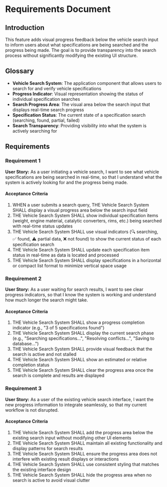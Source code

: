 # Requirements Document

## Introduction

This feature adds visual progress feedback below the vehicle search input to inform users about what specifications are being searched and the progress being made. The goal is to provide transparency into the search process without significantly modifying the existing UI structure.

## Glossary

- **Vehicle Search System**: The application component that allows users to search for and verify vehicle specifications
- **Progress Indicator**: Visual representation showing the status of individual specification searches
- **Search Progress Area**: The visual area below the search input that displays real-time search progress
- **Specification Status**: The current state of a specification search (searching, found, partial, failed)
- **Search Transparency**: Providing visibility into what the system is actively searching for

## Requirements

### Requirement 1

**User Story:** As a user initiating a vehicle search, I want to see what vehicle specifications are being searched in real-time, so that I understand what the system is actively looking for and the progress being made.

#### Acceptance Criteria

1. WHEN a user submits a search query, THE Vehicle Search System SHALL display a visual progress area below the search input field
2. THE Vehicle Search System SHALL show individual specification items (weight, engine material, catalytic converters, rims, etc.) being searched with real-time status updates
3. THE Vehicle Search System SHALL use visual indicators (🔍 searching, ✅ found, ⚠️ partial data, ❌ not found) to show the current status of each specification search
4. THE Vehicle Search System SHALL update each specification item status in real-time as data is located and processed
5. THE Vehicle Search System SHALL display specifications in a horizontal or compact list format to minimize vertical space usage

### Requirement 2

**User Story:** As a user waiting for search results, I want to see clear progress indicators, so that I know the system is working and understand how much longer the search might take.

#### Acceptance Criteria

1. THE Vehicle Search System SHALL show a progress completion indicator (e.g., "3 of 5 specifications found")
2. THE Vehicle Search System SHALL display the current search phase (e.g., "Searching specifications...", "Resolving conflicts...", "Saving to database...")
3. THE Vehicle Search System SHALL provide visual feedback that the search is active and not stalled
4. THE Vehicle Search System SHALL show an estimated or relative completion status
5. THE Vehicle Search System SHALL clear the progress area once the search is complete and results are displayed

### Requirement 3

**User Story:** As a user of the existing vehicle search interface, I want the new progress information to integrate seamlessly, so that my current workflow is not disrupted.

#### Acceptance Criteria

1. THE Vehicle Search System SHALL add the progress area below the existing search input without modifying other UI elements
2. THE Vehicle Search System SHALL maintain all existing functionality and display patterns for search results
3. THE Vehicle Search System SHALL ensure the progress area does not interfere with existing result displays or interactions
4. THE Vehicle Search System SHALL use consistent styling that matches the existing interface design
5. THE Vehicle Search System SHALL hide the progress area when no search is active to avoid visual clutter